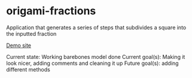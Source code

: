 # origami-fractions
Application that generates a series of steps that subdivides a square into the inputted fraction

[Demo site](https://googolplexic.github.io/origami-fractions/)

Current state: Working barebones model done
Current goal(s): Making it look nicer, adding comments and cleaning it up
Future goal(s): adding different methods
